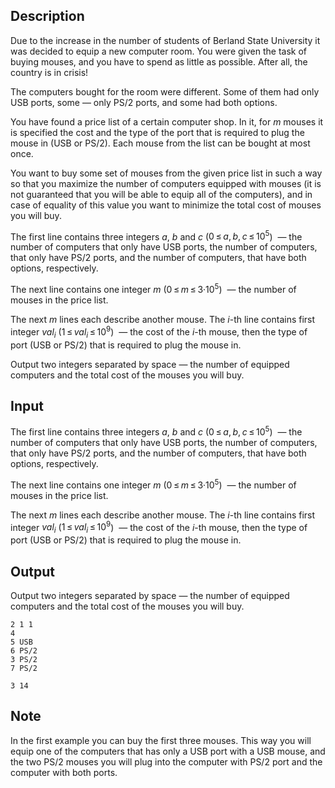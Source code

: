 ## Description

<div><p>Due to the increase in the number of students of Berland State University it was decided to equip a new computer room. You were given the task of buying mouses, and you have to spend as little as possible. After all, the country is in crisis!</p><p>The computers bought for the room were different. Some of them had only USB ports, some&nbsp;— only PS/2 ports, and some had both options.</p><p>You have found a price list of a certain computer shop. In it, for <span class="tex-span"><i>m</i></span> mouses it is specified the cost and the type of the port that is required to plug the mouse in (USB or PS/2). Each mouse from the list can be bought at most once.</p><p>You want to buy some set of mouses from the given price list in such a way so that you maximize the number of computers equipped with mouses (it is not guaranteed that you will be able to equip all of the computers), and in case of equality of this value you want to minimize the total cost of mouses you will buy.</p></div><div class="input-specification"><p>The first line contains three integers <span class="tex-span"><i>a</i></span>, <span class="tex-span"><i>b</i></span> and <span class="tex-span"><i>c</i></span> (<span class="tex-span">0 ≤ <i>a</i>, <i>b</i>, <i>c</i> ≤ 10<sup class="upper-index">5</sup></span>) &nbsp;— the number of computers that only have USB ports, the number of computers, that only have PS/2 ports, and the number of computers, that have both options, respectively.</p><p>The next line contains one integer <span class="tex-span"><i>m</i></span> (<span class="tex-span">0 ≤ <i>m</i> ≤ 3·10<sup class="upper-index">5</sup></span>) &nbsp;— the number of mouses in the price list.</p><p>The next <span class="tex-span"><i>m</i></span> lines each describe another mouse. The <span class="tex-span"><i>i</i></span>-th line contains first integer <span class="tex-span"><i>val</i><sub class="lower-index"><i>i</i></sub></span> (<span class="tex-span">1 ≤ <i>val</i><sub class="lower-index"><i>i</i></sub> ≤ 10<sup class="upper-index">9</sup></span>) &nbsp;— the cost of the <span class="tex-span"><i>i</i></span>-th mouse, then the type of port (USB or PS/2) that is required to plug the mouse in.</p></div><div class="output-specification"><p>Output two integers separated by space&nbsp;— the number of equipped computers and the total cost of the mouses you will buy.</p></div>

## Input

<p>The first line contains three integers <span class="tex-span"><i>a</i></span>, <span class="tex-span"><i>b</i></span> and <span class="tex-span"><i>c</i></span> (<span class="tex-span">0 ≤ <i>a</i>, <i>b</i>, <i>c</i> ≤ 10<sup class="upper-index">5</sup></span>) &nbsp;— the number of computers that only have USB ports, the number of computers, that only have PS/2 ports, and the number of computers, that have both options, respectively.</p><p>The next line contains one integer <span class="tex-span"><i>m</i></span> (<span class="tex-span">0 ≤ <i>m</i> ≤ 3·10<sup class="upper-index">5</sup></span>) &nbsp;— the number of mouses in the price list.</p><p>The next <span class="tex-span"><i>m</i></span> lines each describe another mouse. The <span class="tex-span"><i>i</i></span>-th line contains first integer <span class="tex-span"><i>val</i><sub class="lower-index"><i>i</i></sub></span> (<span class="tex-span">1 ≤ <i>val</i><sub class="lower-index"><i>i</i></sub> ≤ 10<sup class="upper-index">9</sup></span>) &nbsp;— the cost of the <span class="tex-span"><i>i</i></span>-th mouse, then the type of port (USB or PS/2) that is required to plug the mouse in.</p>

## Output

<p>Output two integers separated by space&nbsp;— the number of equipped computers and the total cost of the mouses you will buy.</p>





```input1
2 1 1
4
5 USB
6 PS/2
3 PS/2
7 PS/2

```




```output1
3 14

```



## Note

<p>In the first example you can buy the first three mouses. This way you will equip one of the computers that has only a USB port with a USB mouse, and the two PS/2 mouses you will plug into the computer with PS/2 port and the computer with both ports.</p>

